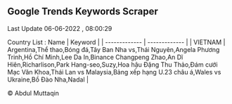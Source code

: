 

## Google Trends Keywords Scraper 
 
Last Update 06-06-2022 , 08:00:29

Country List :
 Name  | Keyword |
| ------------- | ------------- |
| VIETNAM | Argentina,Thể thao,Bóng đá,Tây Ban Nha vs,Thái Nguyên,Angela Phương Trinh,Hồ Chí Minh,Lee Da In,Binance Changpeng Zhao,An Dĩ Hiên,Richarlison,Park Hang-seo,Suzy,Hoa hậu Đặng Thu Thảo,Đám cưới Mạc Văn Khoa,Thái Lan vs Malaysia,Bảng xếp hạng U.23 châu á,Wales vs Ukraine,Bồ Đào Nha,Nadal |



© Abdul Muttaqin 
